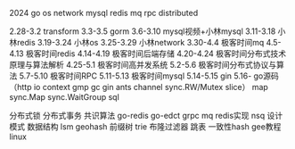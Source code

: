 2024
go os network mysql redis mq rpc distributed 

2.28-3.2 transform
3.3-3.5 gorm
3.6-3.10 mysql视频+小林mysql
3.11-3.18 小林redis
3.19-3.24 小林os
3.25-3.29 小林network
3.30-4.4 极客时间mq
4.5-4.13 极客时间redis 
4.14-4.19 极客时间后端存储
4.20-4.24 极客时间分布式技术原理与算法解析
4.25-5.1 极客时间高并发系统 
5.2-5.6 极客时间分布式协议与算法
5.7-5.10 极客时间RPC
5.11-5.13 极客时间mysql
5.14-5.15 gin
5.16-  go源码 （http io context gmp gc gin ants channel sync.RW/Mutex slice）
 map sync.Map sync.WaitGroup sql

分布式锁
分布式事务
共识算法
go-redis
go-edct
grpc
mq redis实现 nsq
设计模式
数据结构 lsm geohash 前缀树 trie 布隆过滤器 跳表 一致性hash
gee教程
linux